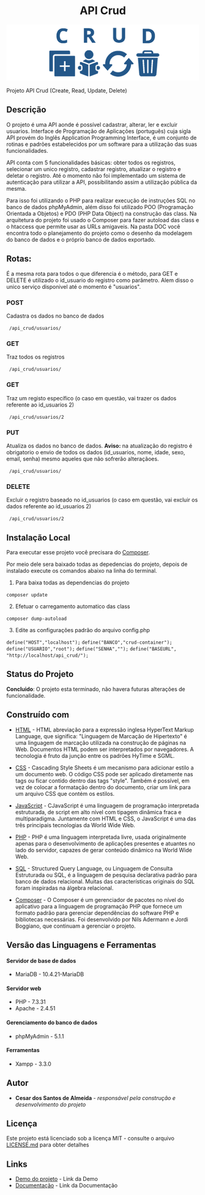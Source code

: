 <h1 align="center"> API Crud </h1>

<p align="center">
    <img src="DOC/banner-doc-crud.png" alt="imagem-site" width="600" height="auto">
</p>


Projeto API Crud (Create, Read, Update, Delete)

## Descrição

O projeto é uma API aonde  é  possível cadastrar, alterar, ler e excluir usuarios. Interface de Programação de Aplicações (português) cuja sigla API provém do Inglês Application Programming Interface, é um conjunto de rotinas e padrões estabelecidos por um software para a utilização das suas funcionalidades. 

API conta com 5 funcionalidades básicas: obter todos os registros, selecionar um unico registro, cadastrar registro, atualizar o registro e deletar o registro. Até o momento não foi implementado um sistema de autenticação para utilizar a API, possibilitando assim a utilização pública da mesma. 

Para isso foi utilizando o PHP para realizar execução de instruções SQL no banco de dados phpMyAdmin, além disso foi utilizado POO (Programação Orientada a Objetos) e PDO (PHP Data Object) na construção das class. Na arquitetura do projeto foi usado o Composer para fazer autoload das class e o htaccess que  permite usar as URLs amigaveis. Na pasta DOC você encontra todo o planejamento do projeto como o desenho da modelagem do banco de dados  e o próprio banco de dados exportado. 
 
## Rotas:

É a mesma rota para todos o que diferencia é o método, para GET e DELETE é utilizado o id_usuario do registro como parâmetro. Alem disso o unico serviço disponivel até o momento é "usuarios".

### POST
Cadastra os dados no banco de dados

``` /api_crud/usuarios/```

### GET
Traz todos os registros

``` /api_crud/usuarios/```

### GET
Traz um registo específico (o caso em questão, vai trazer os dados referente ao id_usuarios 2)

``` /api_crud/usuarios/2```

### PUT
Atualiza os dados no banco de dados. **Aviso:** na atualização do registro é obrigatorio o envio de todos os dados (id_usuarios, nome, idade, sexo, email, senha) mesmo aqueles que não sofrerão alteraçãoes. 

``` /api_crud/usuarios/```

### DELETE
Excluir o registro baseado no id_usuarios (o caso em questão, vai excluir os dados referente ao id_usuarios 2)

``` /api_crud/usuarios/2```


## Instalação Local

Para executar esse projeto você precisara do  [Composer](https://getcomposer.org/).

Por meio dele sera baixado todas as depedencias do projeto, depois de instalado execute os comandos abaixo na linha do terminal.

1) Para baixa todas as dependencias do projeto

``` composer update ```

2) Efetuar o carregamento automatico das class

``` composer dump-autoload ```

3) Edite as configurações padrão do arquivo config.php

``` define("HOST","localhost"); ```
``` define("BANCO","crud-container"); ```
``` define("USUARIO","root"); ```
``` define("SENHA",""); ```
``` define("BASEURL", "http://localhost/api_crud/"); ```


## Status do Projeto

**Concluido**: O projeto esta terminado, não havera futuras alterações de funcionalidade.


## Construído com

* [HTML](https://www.w3schools.com/html/) - HTML abreviação para a expressão inglesa HyperText Markup Language, que significa: "Linguagem de Marcação de Hipertexto" é uma linguagem de marcação utilizada na construção de páginas na Web. Documentos HTML podem ser interpretados por navegadores. A tecnologia é fruto da junção entre os padrões HyTime e SGML.

* [CSS](https://www.w3schools.com/css/default.asp) - Cascading Style Sheets é um mecanismo para adicionar estilo a um documento web. O código CSS pode ser aplicado diretamente nas tags ou ficar contido dentro das tags "style". Também é possível, em vez de colocar a formatação dentro do documento, criar um link para um arquivo CSS que contém os estilos.

* [JavaScript](https://developer.mozilla.org/pt-BR/docs/Web/JavaScript) - CJavaScript é uma linguagem de programação interpretada estruturada, de script em alto nível com tipagem dinâmica fraca e multiparadigma. Juntamente com HTML e CSS, o JavaScript é uma das três principais tecnologias da World Wide Web.

* [PHP](https://www.php.net/manual/pt_BR/intro-whatis.php) - PHP é uma linguagem interpretada livre, usada originalmente apenas para o desenvolvimento de aplicações presentes e atuantes no lado do servidor, capazes de gerar conteúdo dinâmico na World Wide Web.

* [SQL](https://www.w3schools.com/sql/) - Structured Query Language, ou Linguagem de Consulta Estruturada ou SQL, é a linguagem de pesquisa declarativa padrão para banco de dados relacional. Muitas das características originais do SQL foram inspiradas na álgebra relacional.

* [Composer](https://getcomposer.org/) - O Composer é um gerenciador de pacotes no nível do aplicativo para a linguagem de programação PHP que fornece um formato padrão para gerenciar dependências do software PHP e bibliotecas necessárias. Foi desenvolvido por Nils Adermann e Jordi Boggiano, que continuam a gerenciar o projeto. 

## Versão das Linguagens e Ferramentas

#### Servidor de base de dados

* MariaDB - 10.4.21-MariaDB

#### Servidor web

* PHP - 7.3.31
* Apache - 2.4.51

#### Gerenciamento do banco de dados

* phpMyAdmin - 5.1.1

#### Ferramentas

* Xampp - 3.3.0


## Autor

* **Cesar dos Santos de Almeida** - *responsável pela construção e desenvolvimento do projeto*

## Licença

Este projeto está licenciado sob a licença MIT - consulte o arquivo  [LICENSE.md](LICENSE.md) para obter detalhes


## Links

* [Demo do projeto](http://csantosalmeida.rf.gd/api_crud/usuarios/) - Link da Demo
* [Documentação](https://cesar959.github.io/api-crud/) - Link da Documentação





